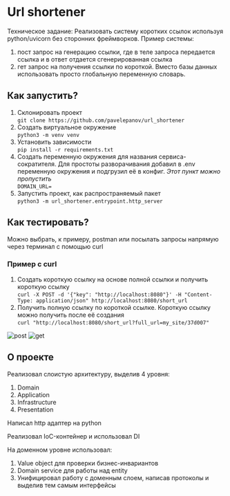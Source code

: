 # Url shortener
Техническое задание:
Реализовать систему коротких ссылок используя python/uvicorn без сторонних фреймворков.
Пример системы:
1) пост запрос на генерацию ссылки, где в теле запроса передается ссылка и в ответ отдается сгенерированная ссылка
2) гет запрос на получения ссылки по короткой.
Вместо базы данных использовать просто глобальную переменную словарь.

## Как запустить?

1. Склонировать проект \
```git clone https://github.com/pavelepanov/url_shortener```
2. Создать виртуальное окружение \
```python3 -m venv venv```
3. Установить зависимости \
```pip install -r requirements.txt```
4. Создать переменную окружения для названия сервиса-сократителя. Для простоты разворачивания добавил в .env переменную окружения и подгрузил её в конфиг. *Этот пункт можно пропустить* \
```DOMAIN_URL=```
5. Запустить проект, как распространяемый пакет \
```python3 -m url_shortener.entrypoint.http_server ```

## Как тестировать?
Можно выбрать, к примеру, postman или посылать запросы напрямую через терминал с помощью curl
### Пример с curl
1. Создать короткую ссылку на основе полной ссылки и получить короткую ссылку\
```curl -X POST -d '{"key": "http://localhost:8080"}' -H "Content-Type: application/json" http://localhost:8080/short_url```
2. Получить полную ссылку по короткой ссылке. Короткую ссылку можно получить после её создания \
```curl "http://localhost:8080/short_url?full_url=my_site/37d007"```

![post](/docs/POST.jpg "POST example")
![get](/docs/GET.jpg "GET example")

## О проекте
Реализовал слоистую архитектуру, выделив 4 уровня:
1. Domain
2. Application
3. Infrastructure
4. Presentation

Написал http адаптер на python

Реализовал IoC-контейнер и использовал DI

На доменном уровне использовал:
1. Value object для проверки бизнес-инвариантов
2. Domain service для работы над entity
3. Унифицировал работу с доменным слоем, написав протоколы и выделив тем самым интерфейсы
